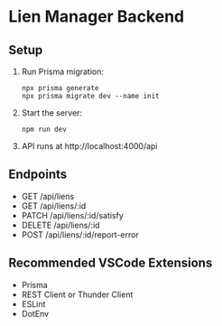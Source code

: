 # Lien Manager Backend

## Setup

1. Run Prisma migration:
   ```
   npx prisma generate
   npx prisma migrate dev --name init
   ```

2. Start the server:
   ```
   npm run dev
   ```

3. API runs at http://localhost:4000/api

## Endpoints

- GET /api/liens
- GET /api/liens/:id
- PATCH /api/liens/:id/satisfy
- DELETE /api/liens/:id
- POST /api/liens/:id/report-error

## Recommended VSCode Extensions

- Prisma
- REST Client or Thunder Client
- ESLint
- DotEnv
